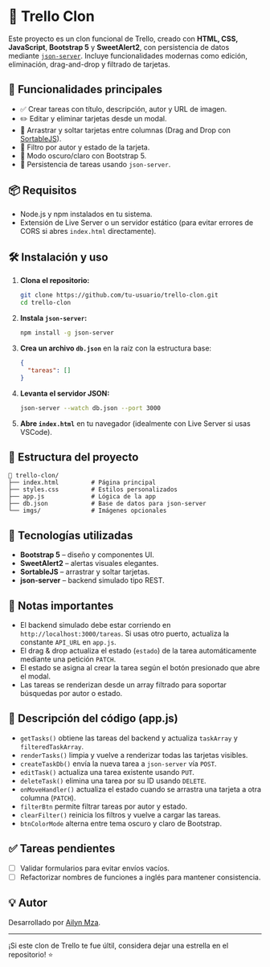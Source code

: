 # 📂 Trello Clon

Este proyecto es un clon funcional de Trello, creado con **HTML, CSS, JavaScript**, **Bootstrap 5** y **SweetAlert2**, con persistencia de datos mediante [`json-server`](https://github.com/typicode/json-server). Incluye funcionalidades modernas como edición, eliminación, drag-and-drop y filtrado de tarjetas.

## 🎯 Funcionalidades principales

- ✅ Crear tareas con título, descripción, autor y URL de imagen.
- ✏️ Editar y eliminar tarjetas desde un modal.
- 🔀 Arrastrar y soltar tarjetas entre columnas (Drag and Drop con [SortableJS](https://github.com/SortableJS/Sortable)).
- 🔎 Filtro por autor y estado de la tarjeta.
- 🌙 Modo oscuro/claro con Bootstrap 5.
- 📂 Persistencia de tareas usando `json-server`.

## 📦 Requisitos

- Node.js y npm instalados en tu sistema.
- Extensión de Live Server o un servidor estático (para evitar errores de CORS si abres `index.html` directamente).

## 🛠️ Instalación y uso

1. **Clona el repositorio:**

   ```bash
   git clone https://github.com/tu-usuario/trello-clon.git
   cd trello-clon
   ```

2. **Instala `json-server`:**

   ```bash
   npm install -g json-server
   ```

3. **Crea un archivo `db.json`** en la raíz con la estructura base:

   ```json
   {
     "tareas": []
   }
   ```

4. **Levanta el servidor JSON:**

   ```bash
   json-server --watch db.json --port 3000
   ```

5. **Abre `index.html`** en tu navegador (idealmente con Live Server si usas VSCode).

## 🧠 Estructura del proyecto

```
📁 trello-clon/
├── index.html         # Página principal
├── styles.css         # Estilos personalizados
├── app.js             # Lógica de la app
├── db.json            # Base de datos para json-server
└── imgs/              # Imágenes opcionales
```

## 🧹 Tecnologías utilizadas

- **Bootstrap 5** – diseño y componentes UI.
- **SweetAlert2** – alertas visuales elegantes.
- **SortableJS** – arrastrar y soltar tarjetas.
- **json-server** – backend simulado tipo REST.

## 📌 Notas importantes

- El backend simulado debe estar corriendo en `http://localhost:3000/tareas`. Si usas otro puerto, actualiza la constante `API_URL` en `app.js`.
- El drag & drop actualiza el estado (`estado`) de la tarea automáticamente mediante una petición `PATCH`.
- El estado se asigna al crear la tarea según el botón presionado que abre el modal.
- Las tareas se renderizan desde un array filtrado para soportar búsquedas por autor o estado.

## 🔧 Descripción del código (app.js)

- `getTasks()` obtiene las tareas del backend y actualiza `taskArray` y `filteredTaskArray`.
- `renderTasks()` limpia y vuelve a renderizar todas las tarjetas visibles.
- `createTaskDb()` envía la nueva tarea a `json-server` vía `POST`.
- `editTask()` actualiza una tarea existente usando `PUT`.
- `deleteTask()` elimina una tarea por su ID usando `DELETE`.
- `onMoveHandler()` actualiza el estado cuando se arrastra una tarjeta a otra columna (`PATCH`).
- `filterBtn` permite filtrar tareas por autor y estado.
- `clearFilter()` reinicia los filtros y vuelve a cargar las tareas.
- `btnColorMode` alterna entre tema oscuro y claro de Bootstrap.

## ✅ Tareas pendientes

- [ ] Validar formularios para evitar envíos vacíos.
- [ ] Refactorizar nombres de funciones a inglés para mantener consistencia.

## 💡 Autor

Desarrollado por [Ailyn Mza](https://github.com/AilynMza).

---

¡Si este clon de Trello te fue últil, considera dejar una estrella en el repositorio! ⭐
